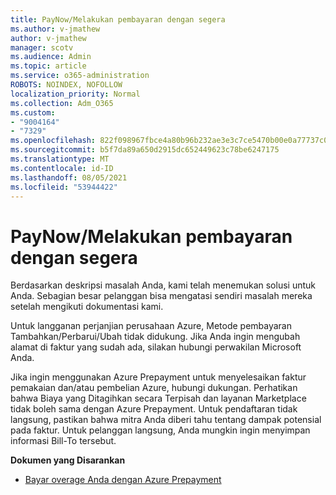 ```yaml
---
title: PayNow/Melakukan pembayaran dengan segera
ms.author: v-jmathew
author: v-jmathew
manager: scotv
ms.audience: Admin
ms.topic: article
ms.service: o365-administration
ROBOTS: NOINDEX, NOFOLLOW
localization_priority: Normal
ms.collection: Adm_O365
ms.custom:
- "9004164"
- "7329"
ms.openlocfilehash: 822f098967fbce4a80b96b232ae3e3c7ce5470b00e0a77737c090798ca6945fc
ms.sourcegitcommit: b5f7da89a650d2915dc652449623c78be6247175
ms.translationtype: MT
ms.contentlocale: id-ID
ms.lasthandoff: 08/05/2021
ms.locfileid: "53944422"
---
```

# <a name="paynowmake-payment-immediately"></a>PayNow/Melakukan pembayaran dengan segera

Berdasarkan deskripsi masalah Anda, kami telah menemukan solusi untuk Anda. Sebagian besar pelanggan bisa mengatasi sendiri masalah mereka setelah mengikuti dokumentasi kami.

Untuk langganan perjanjian perusahaan Azure, Metode pembayaran Tambahkan/Perbarui/Ubah tidak didukung. Jika Anda ingin mengubah alamat di faktur yang sudah ada, silakan hubungi perwakilan Microsoft Anda.

Jika ingin menggunakan Azure Prepayment untuk menyelesaikan faktur pemakaian dan/atau pembelian Azure, hubungi dukungan. Perhatikan bahwa Biaya yang Ditagihkan secara Terpisah dan layanan Marketplace tidak boleh sama dengan Azure Prepayment. Untuk pendaftaran tidak langsung, pastikan bahwa mitra Anda diberi tahu tentang dampak potensial pada faktur. Untuk pelanggan langsung, Anda mungkin ingin menyimpan informasi Bill-To tersebut.

**Dokumen yang Disarankan**

- [Bayar overage Anda dengan Azure Prepayment](https://docs.microsoft.com/azure/cost-management-billing/manage/ea-portal-enrollment-invoices#pay-your-overage-with-your-azure-prepayment)

